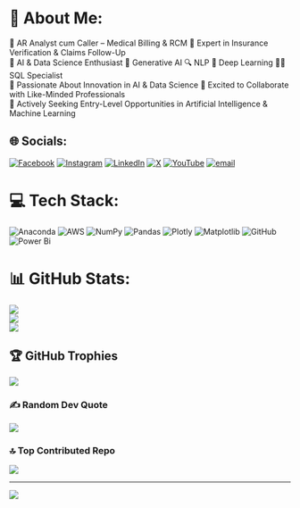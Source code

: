 # 💫 About Me:
💼 AR Analyst cum Caller – Medical Billing & RCM  🧾 Expert in Insurance Verification & Claims Follow-Up<br> 🤖 AI & Data Science Enthusiast  🧠 Generative AI  🔍 NLP  🧮 Deep Learning  🧑‍💻 SQL Specialist<br>🚀 Passionate About Innovation in AI & Data Science  🤝 Excited to Collaborate with Like-Minded Professionals<br>🎯 Actively Seeking Entry-Level Opportunities in Artificial Intelligence & Machine Learning<br>


## 🌐 Socials:
[![Facebook](https://img.shields.io/badge/Facebook-%231877F2.svg?logo=Facebook&logoColor=white)](https://facebook.com/https://www.facebook.com/sarath35007) [![Instagram](https://img.shields.io/badge/Instagram-%23E4405F.svg?logo=Instagram&logoColor=white)](https://instagram.com/https://www.instagram.com/sarath35007/) [![LinkedIn](https://img.shields.io/badge/LinkedIn-%230077B5.svg?logo=linkedin&logoColor=white)](https://linkedin.com/in/https://www.linkedin.com/in/sarath35007/) [![X](https://img.shields.io/badge/X-black.svg?logo=X&logoColor=white)](https://x.com/https://x.com/sarathkumar313) [![YouTube](https://img.shields.io/badge/YouTube-%23FF0000.svg?logo=YouTube&logoColor=white)](https://youtube.com/@https://www.youtube.com/@mysociety35007)  [![email](https://img.shields.io/badge/Email-D14836?logo=gmail&logoColor=white)](mailto:sarathkumar313@gmail.com) 

# 💻 Tech Stack:
![Anaconda](https://img.shields.io/badge/Anaconda-%2344A833.svg?style=for-the-badge&logo=anaconda&logoColor=white) ![AWS](https://img.shields.io/badge/AWS-%23FF9900.svg?style=for-the-badge&logo=amazon-aws&logoColor=white) ![NumPy](https://img.shields.io/badge/numpy-%23013243.svg?style=for-the-badge&logo=numpy&logoColor=white) ![Pandas](https://img.shields.io/badge/pandas-%23150458.svg?style=for-the-badge&logo=pandas&logoColor=white) ![Plotly](https://img.shields.io/badge/Plotly-%233F4F75.svg?style=for-the-badge&logo=plotly&logoColor=white) ![Matplotlib](https://img.shields.io/badge/Matplotlib-%23ffffff.svg?style=for-the-badge&logo=Matplotlib&logoColor=black) ![GitHub](https://img.shields.io/badge/github-%23121011.svg?style=for-the-badge&logo=github&logoColor=white) ![Power Bi](https://img.shields.io/badge/power_bi-F2C811?style=for-the-badge&logo=powerbi&logoColor=black)
# 📊 GitHub Stats:
![](https://github-readme-stats.vercel.app/api?username=sarath897&theme=dark&hide_border=false&include_all_commits=true&count_private=true)<br/>
![](https://nirzak-streak-stats.vercel.app/?user=sarath897&theme=dark&hide_border=false)<br/>
![](https://github-readme-stats.vercel.app/api/top-langs/?username=sarath897&theme=dark&hide_border=false&include_all_commits=true&count_private=true&layout=compact)

## 🏆 GitHub Trophies
![](https://github-profile-trophy.vercel.app/?username=sarath897&theme=radical&no-frame=false&no-bg=false&margin-w=4)

### ✍️ Random Dev Quote
![](https://quotes-github-readme.vercel.app/api?type=horizontal&theme=radical)

### 🔝 Top Contributed Repo
![](https://github-contributor-stats.vercel.app/api?username=sarath897&limit=5&theme=dark&combine_all_yearly_contributions=true)

---
[![](https://visitcount.itsvg.in/api?id=sarath897&icon=6&color=0)](https://visitcount.itsvg.in)

<!-- Proudly created with GPRM ( https://gprm.itsvg.in ) -->

